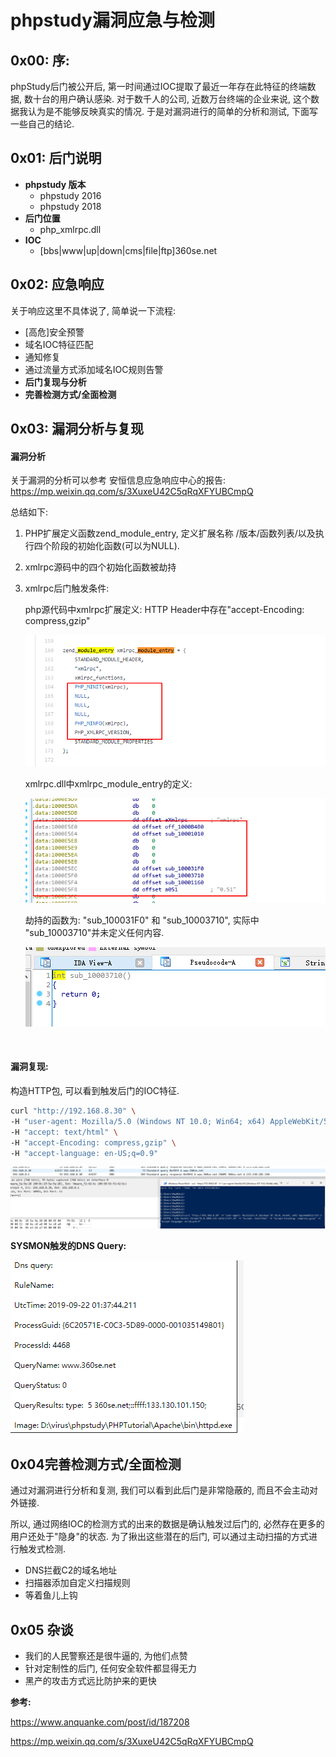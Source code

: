 # phpstudy漏洞应急与检测



## 0x00: 序:

phpStudy后门被公开后,  第一时间通过IOC提取了最近一年存在此特征的终端数据, 数十台的用户确认感染. 对于数千人的公司, 近数万台终端的企业来说, 这个数据我认为是不能够反映真实的情况. 于是对漏洞进行的简单的分析和测试, 下面写一些自己的结论.

## 0x01: 后门说明

- **phpstudy 版本**
  - phpstudy 2016
  - phpstudy 2018
- **后门位置**
  - php_xmlrpc.dll
- **IOC**
  - [bbs|www|up|down|cms|file|ftp]360se.net

## 0x02: 应急响应

关于响应这里不具体说了, 简单说一下流程:

- [高危]安全预警
- 域名IOC特征匹配
- 通知修复
- 通过流量方式添加域名IOC规则告警
- **后门复现与分析**
- **完善检测方式/全面检测**

## 0x03: 漏洞分析与复现

#### 漏洞分析

关于漏洞的分析可以参考 安恒信息应急响应中心的报告: https://mp.weixin.qq.com/s/3XuxeU42C5qRqXFYUBCmpQ

总结如下:

1. PHP扩展定义函数zend_module_entry, 定义扩展名称 /版本/函数列表/以及执行四个阶段的初始化函数(可以为NULL).

2. xmlrpc源码中的四个初始化函数被劫持

3. xmlrpc后门触发条件: 

   php源代码中xmlrpc扩展定义: HTTP Header中存在"accept-Encoding: compress,gzip"

   ![zend_module_entry](_static/imgs/1569332856979.png)

   xmlrpc.dll中xmlrpc_module_entry的定义:

   ![xmlrpc_zend_module_entry](_static/imgs/1569332960425.png)

   劫持的函数为: "sub_100031F0" 和 "sub_10003710", 实际中 "sub_10003710"并未定义任何内容.

   ![sub_10003710](_static/imgs/1569333091959.png)

​	

#### 漏洞复现:

构造HTTP包,  可以看到触发后门的IOC特征.

```bash
curl "http://192.168.8.30" \
-H "user-agent: Mozilla/5.0 (Windows NT 10.0; Win64; x64) AppleWebKit/537.36 (KHTML, like Gecko) Chrome/76.0.3809.132 Safari/537.36" \
-H "accept: text/html" \
-H "accept-Encoding: compress,gzip" \
-H "accept-language: en-US;q=0.9"
```

![xmlrpc_ioc](_static/imgs/1569309358921.png)

**SYSMON触发的DNS Query:**

![1569310329777](_static/imgs/1569310329777.png)

## 0x04完善检测方式/全面检测

通过对漏洞进行分析和复测, 我们可以看到此后门是非常隐蔽的, 而且不会主动对外链接. 

所以, 通过网络IOC的检测方式的出来的数据是确认触发过后门的, 必然存在更多的用户还处于"隐身"的状态.  为了揪出这些潜在的后门, 可以通过主动扫描的方式进行触发式检测.

- DNS拦截C2的域名地址
- 扫描器添加自定义扫描规则
- 等着鱼儿上钩

## 0x05 杂谈

- 我们的人民警察还是很牛逼的, 为他们点赞
- 针对定制性的后门, 任何安全软件都显得无力
- 黑产的攻击方式远比防护来的更快



**参考:**

https://www.anquanke.com/post/id/187208

https://mp.weixin.qq.com/s/3XuxeU42C5qRqXFYUBCmpQ